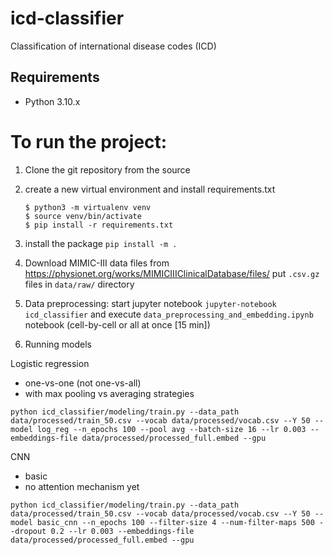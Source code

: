 # icd-classifier
Classification of international disease codes (ICD)

## Requirements
* Python 3.10.x

# To run the project:

1. Clone the git repository from the source

1. create a new virtual environment and install
requirements.txt

    ```console
    $ python3 -m virtualenv venv
    $ source venv/bin/activate
    $ pip install -r requirements.txt
    ```

1. install the package
```pip install -m .```


1. Download MIMIC-III data files from https://physionet.org/works/MIMICIIIClinicalDatabase/files/
put `.csv.gz` files in `data/raw/` directory


1. Data preprocessing:
start jupyter notebook
```jupyter-notebook icd_classifier```
and execute `data_preprocessing_and_embedding.ipynb` notebook (cell-by-cell or all at once [15 min])


1. Running models

Logistic regression
- one-vs-one (not one-vs-all)
- with max pooling vs averaging strategies

```
python icd_classifier/modeling/train.py --data_path data/processed/train_50.csv --vocab data/processed/vocab.csv --Y 50 --model log_reg --n_epochs 100 --pool avg --batch-size 16 --lr 0.003 --embeddings-file data/processed/processed_full.embed --gpu
```

CNN
- basic
- no attention mechanism yet
```
python icd_classifier/modeling/train.py --data_path data/processed/train_50.csv --vocab data/processed/vocab.csv --Y 50 --model basic_cnn --n_epochs 100 --filter-size 4 --num-filter-maps 500 --dropout 0.2 --lr 0.003 --embeddings-file data/processed/processed_full.embed --gpu
```